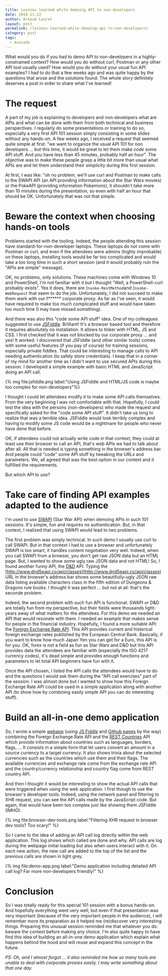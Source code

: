 ```yaml
---
title: Lessons learned while demoing API to non-developers
date: 2019-11-22
author: Arnaud Lauret
layout: post
permalink: /lessons-learned-while-demoing-api-to-non-developers/
category: post
tags:
  - Avocado
---
```


What would you do if you had to demo API to non-developers in a highly-constrained context? How would you do without curl, Postman or any other API tool usually used? How would you do without your usual fun API examples? I had to do that a few weeks ago and was quite happy by the questions that arose and the solutions found. The whole story definitely deserves a post in order to share what I've learned!<!--more-->

# The request

A part of my job is explaining to developers and non-developers what are APIs and what can be done with them from both technical and business perspectives. I regularly do some presentations or training to do so, especially a very first API 101 session simply consisting in some slides without any hands-on. A few weeks ago, I received a request that seemed quite simple at first: "we want to organize the usual API 101 for non developers ... but this time, it would be great to let them make _code_ some API stuff. And you have less than 45 minutes, probably half an hour". The objective was to make these people grasp a little bit more than usual what APIs are and let them understand their simplicity during this first session.

At first, I was like: "oh no problem, we'll use curl and Postman to make calls to the SWAPI API (an API providing information about the Star Wars movies) or the PokeAPI (providing information Pokemons), it shouldn't take more than 10 minutes during the presentation, so even with half an hour that should be OK. Unfortunately that was not that simple.

# Beware the context when choosing hands-on tools

Problems started with the tooling. Indeed, the people attending this session have standard-for-non-developer laptops. These laptops do not come with Postman or curl, and even if the attendees were admins (highly improbable) on these laptops, installing tools would be far too complicated and would take a too long time in such a short session (and it would probably ruin the "APIs are simple" message).

OK, no problems, only solutions. These machines come with Windows 10 and PowerShell, I'm not familiar with it but I thought "Well, a PowerShell-curl probably exists". Yes it does, there are `Invoke-RestMethod`and `Invoke-WebRequest` that seem to do the job. Unfortunately, I did not succeed to make them work with our f\*\*\*\*\*\* corporate proxy. As far as I've seen, it would have required to make too much complicated stuff and would have taken too much time (I may have missed something).

And there was also this "code some API stuff" idea. One of my colleagues suggested to use [JSFiddle](https://jsfiddle.net/). Brilliant! It's a browser based tool and therefore it requires absolutely no installation. It allows to tinker with HTML, JS and CSS. I first checked that it was not blocked by our corporate proxy ... and yes! It worked. I discovered that JSFiddle (and other similar tools) comes with some useful features (if you pay of course) for training sessions, especially private fiddles. That could be interesting to manage calls to API needing authentication (to safely store credentials). I keep that in a corner of my mind for another time as I didn't want to use secured APIs during this session. I developed a simple example with basic HTML and JavaScript doing an API call.

{% img file:jsfiddle.png label:"Using JSFiddle and HTML/JS code is maybe too complex for non-developers"%}

I thought I could let attendees modify it to make some API calls themselves. From the very beginning I was not comfortable with that. Hopefully, I could test the idea with the persons (non-developers) who made the request and specifically asked for the "code some API stuff". It didn't take us long to realize that was a terrible idea. JSFiddle would look terribly complex and having to modify some JS code would be a nightmare for people who never have done that before.

OK, if attendees could not actually write code in that context, they could at least use their browser to call an API, that's web APIs we had to talk about after all. All that is needed is typing something in the browser's address bar. And people could "code" some API stuff by tweaking the URLs and parameters. We, all agreed that was the best option in our context and it fulfilled the requirements.

But which API to use?

# Take care of finding API examples adapted to the audience

I'm used to use [SWAPI](https://swapi.co/) (Star War API) when demoing APIs in such 101 sessions. It's simple, fun and requires no authentication. But, in that context, I realized that using SWAPI would lead to two problems.

The first problem was simply technical. In such demo I usually use curl to call SWAPI. But in that context I had to use a browser and unfortunately SWAPI is too smart, it handles content negotiation very well. Indeed, when you call SWAPI from a browser, you don't get raw JSON data but an HTML page. But, I wanted to show some ugly raw JSON data and not HTML! So, I found another funny API, the [D&D](http://www.dnd5eapi.co) API. Typing the [http://www.dnd5eapi.co/api/classes](http://www.dnd5eapi.co/api/classes) URL in the browser's address bar shows some beautifully-ugly JSON raw data listing available characters class in the fifth edition of Dungeons & Dragons rule books. I thought it was perfect ... but not at all: that's the seconde problem.

Indeed, the second problem with such fun API is functional. SWAPI or D&D are totally fun from my perspective, but their fields were thousands light-years away of what matters for the attendees. For this demo we needed an API that would resonate with them. I needed an example that makes sense for people in the financial industry. Hopefully, I found a more suitable API: the [Foreign Exchange Rate API](https://exchangeratesapi.io/). This API provides current and historical foreign exchange rates published by the European Central Bank. Basically, if you want to know how much Japan Yen you can get for a Euro, this API is for you. OK, forex is not a field as fun as Star Wars and D&D but this API provides data the attendees are familiar with (especially the ISO 4217 currency codes), it's dead simple and provides enough functions and parameters to let total API beginners have fun with it.

Once the API chosen, I listed the API calls the attendees would have to do and the questions I would ask them during the "API call exercises" part of the session. I was almost done but I wanted to show how this Foreign Exchange Rate API could be used in a simple application along with another API (to show how by combining easily simple API you can do interesting stuff).

# Build an all-in-one demo application

So, I wrote a simple [webapp](https://arno-di-loreto.github.io/simple-api-demo/) (using [JS Fiddle](https://jsfiddle.net/arnaudlauret/8catx91d) and [Github pages](https://github.com/arno-di-loreto/simple-api-demo) by the way) combining the Foreign Exchange Rate API and the [REST Countries](https://restcountries.eu/) API which provide information about countries such as languages, borders, flags, ... It consists in a simple form that let users convert an amount in a source currency to a target currency. It also shows trivia about the selected currencies such as the countries which use them and their flags. The available currencies and exchange rate come from the exchange rate API and the country/currency relationship and country flag come from REST country API.

And then I thought it would be interesting to show the actual API calls that were triggered when using the web application. I first though to use the browser's developer tools. Indeed, using the network panel and filtering to XHR request, you can see the API calls made by the JavaScript code. But again, that would have been too complex just like showing them JSFiddle (IMHO).

{% img file:browser-dev-tools.png label:"Filtering XHR request in browser dev tools? Too scary!" %}

So I came to the idea of adding an API call log directly within the web application. This log shows which called are done and why. API calls are log during the webpage initial loading but also when users interact with it. On each new action, the new call are added to the top of the list and the previous calls are shown in light grey.

{% img file:demo-app.png label:"Demo application including detailed API call log? Far more non-developers friendly!" %}

# Conclusion

So I was totally ready for this special 101 session with a bonus hands-on. And hopefully everything went very well, but even if that presentation was very important (because of the very important people in the audience), I will remember more its preparation as it helped me (re)discover very interesting things. Preparing this unusual session reminded me that whatever you do: beware the context before making any choice. I'm also quite happy to have find this idea of building an all-in-one demo application which explain what happens behind the hood and will reuse and expand this concept in the future.

_PS: Oh, and I almost forgot ... it also reminded me how so many tools are unable to deal with corporate proxies easily. I may write something about that one day._